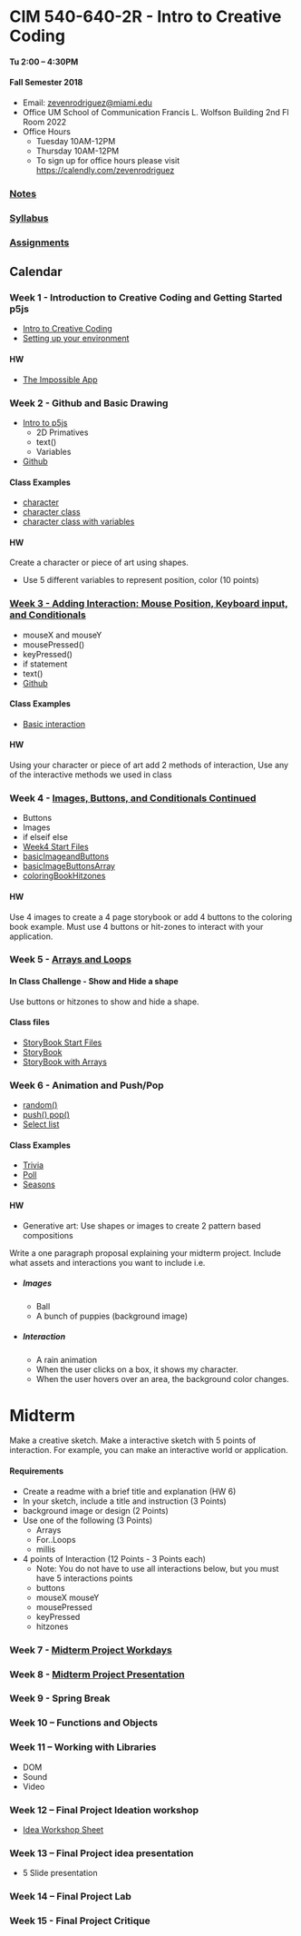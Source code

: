 
# CIM 540-640-2R - Intro to Creative Coding

#### Tu 2:00 – 4:30PM

#### Fall Semester 2018

* Email: zevenrodriguez@miami.edu
* Office UM School of Communication Francis L. Wolfson Building 2nd Fl Room 2022
* Office Hours
  * Tuesday 10AM-12PM
  * Thursday 10AM-12PM
  * To sign up for office hours please visit https://calendly.com/zevenrodriguez

### [Notes](/notes)

### [Syllabus](CIM540-640-2R-IntrotoCreativeCoding.pdf)

### [Assignments](https://github.com/zevenrodriguez/CIM540-640/blob/master/notes/Assignments.md)

## Calendar

### Week 1 -  Introduction to Creative Coding and Getting Started p5js

* [Intro to Creative Coding](/notes/Intro-To-Creative-Coding.md)
* [Setting up your environment](/notes/Setting-Up-Your-Environment.md)

#### HW

* [The Impossible App](/notes/Assignments.md#1-homework---impossible-app)

### Week 2 - Github and Basic Drawing

* [Intro to p5js](https://github.com/zevenrodriguez/CIM540-640/blob/master/notes/Intro-To-p5js.md)
  * 2D Primatives
  * text()
  * Variables
* [Github](/notes/Github.md)

#### Class Examples
* [character](CIM540-640-2R/notes/character)
* [character class](CIM540-640-2R/notes/character-class)
* [character class with variables](CIM540-640-2R/notes/character-var-class)

#### HW

Create a character or piece of art using shapes.
* Use 5 different variables to represent position, color (10 points)

### [Week 3 - Adding Interaction: Mouse Position, Keyboard input, and Conditionals](/notes/Interaction.md)

* mouseX and mouseY
* mousePressed()
* keyPressed()
* if statement
* text()
* [Github](/notes/Github.md)

#### Class Examples
* [Basic interaction](CIM540-640-2R/notes/basicInteraction)

#### HW

Using your character or piece of art add 2 methods of interaction, Use any of the interactive methods we used in class

### Week 4 - [Images, Buttons, and Conditionals Continued](/notes/Interaction.md)

* Buttons
* Images
* if elseif else
* [Week4 Start Files](CIM540-640-2R/notes/week4Start.zip)
* [basicImageandButtons](CIM540-640-2R/notes/basicImageandButtons)
* [basicImageButtonsArray](CIM540-640-2R/notes/basicImageButtonsArray)
* [coloringBookHitzones](CIM540-640-2R/notes/coloringBookHitzones)

#### HW

Use 4 images to create a 4 page storybook or add 4 buttons to the coloring book example. Must use 4 buttons or hit-zones to interact with your application.

### Week 5 - [Arrays and Loops](/notes/Arrays-and-Loops.md)

#### In Class Challenge - Show and Hide a shape

Use buttons or hitzones to show and hide a shape.

#### Class files

* [StoryBook Start Files](CIM540-640-2R/notes/storybook.zip)
* [StoryBook](CIM540-640-2R/notes/storybook/sketchFinished.js)
* [StoryBook with Arrays](CIM540-640-2R/notes/storybook/sketchArray.js)



### Week 6 - Animation and Push/Pop

* [random()](https://p5js.org/reference/#/p5/random)
* [push() pop()](https://p5js.org/reference/#/p5/push)
* [Select list](https://p5js.org/reference/#/p5/createSelect)

#### Class Examples

* [Trivia](CIM540-640-2R/notes/trivia/sketch.js)
* [Poll](CIM540-640-2R/notes/pollObject/sketch.js)
* [Seasons](CIM540-640-2R/notes/seasons/sketch.js)

#### HW

* Generative art: Use shapes or images to create 2 pattern based compositions

Write a one paragraph proposal explaining your midterm project. Include what assets and interactions you want to include i.e.

* ##### Images
  * Ball
  * A bunch of puppies (background image)
* ##### Interaction
  * A rain animation
  * When the user clicks on a box, it shows my character.
  * When the user hovers over an area, the background color changes.

# Midterm

Make a creative sketch. Make a interactive sketch with 5 points of interaction. For example, you can make an interactive world or application.

#### Requirements

* Create a readme with a brief title and explanation (HW 6)
* In your sketch, include a title and instruction (3 Points)
* background image or design (2 Points)
* Use one of the following (3 Points)
  * Arrays
  * For..Loops
  * millis
* 4 points of Interaction (12 Points - 3 Points each)
  * Note: You do not have to use all interactions below, but you must have 5 interactions points
  * buttons
  * mouseX mouseY
  * mousePressed
  * keyPressed
  * hitzones



### Week 7 - [Midterm Project Workdays]()

### Week 8 - [Midterm Project Presentation]()

### Week 9 - Spring Break

### Week 10 – Functions and Objects

### Week 11 – Working with Libraries

* DOM
* Sound
* Video

### Week 12 – Final Project Ideation workshop

* [Idea Workshop Sheet](/files/IdeaWorkshopEdited.pdf)

### Week 13 – Final Project idea presentation

* 5 Slide presentation

### Week 14 – Final Project Lab

### Week 15 - Final Project Critique

